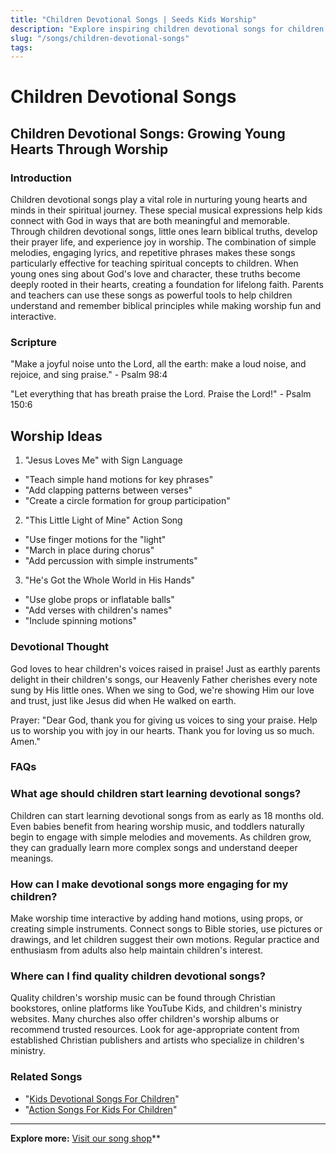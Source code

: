 ```yaml
---
title: "Children Devotional Songs | Seeds Kids Worship"
description: "Explore inspiring children devotional songs for children's worship and faith development. Biblical music resources for families and ministry."
slug: "/songs/children-devotional-songs"
tags:
---
```


# Children Devotional Songs

## Children Devotional Songs: Growing Young Hearts Through Worship

### Introduction
Children devotional songs play a vital role in nurturing young hearts and minds in their spiritual journey. These special musical expressions help kids connect with God in ways that are both meaningful and memorable. Through children devotional songs, little ones learn biblical truths, develop their prayer life, and experience joy in worship. The combination of simple melodies, engaging lyrics, and repetitive phrases makes these songs particularly effective for teaching spiritual concepts to children. When young ones sing about God's love and character, these truths become deeply rooted in their hearts, creating a foundation for lifelong faith. Parents and teachers can use these songs as powerful tools to help children understand and remember biblical principles while making worship fun and interactive.

### Scripture
"Make a joyful noise unto the Lord, all the earth: make a loud noise, and rejoice, and sing praise." - Psalm 98:4

"Let everything that has breath praise the Lord. Praise the Lord!" - Psalm 150:6

## Worship Ideas
1. "Jesus Loves Me" with Sign Language
- "Teach simple hand motions for key phrases"
- "Add clapping patterns between verses"
- "Create a circle formation for group participation"

2. "This Little Light of Mine" Action Song
- "Use finger motions for the "light"
- "March in place during chorus"
- "Add percussion with simple instruments"

3. "He's Got the Whole World in His Hands"
- "Use globe props or inflatable balls"
- "Add verses with children's names"
- "Include spinning motions"

### Devotional Thought
God loves to hear children's voices raised in praise! Just as earthly parents delight in their children's songs, our Heavenly Father cherishes every note sung by His little ones. When we sing to God, we're showing Him our love and trust, just like Jesus did when He walked on earth.

Prayer: "Dear God, thank you for giving us voices to sing your praise. Help us to worship you with joy in our hearts. Thank you for loving us so much. Amen."

### FAQs

### What age should children start learning devotional songs?
Children can start learning devotional songs from as early as 18 months old. Even babies benefit from hearing worship music, and toddlers naturally begin to engage with simple melodies and movements. As children grow, they can gradually learn more complex songs and understand deeper meanings.

### How can I make devotional songs more engaging for my children?
Make worship time interactive by adding hand motions, using props, or creating simple instruments. Connect songs to Bible stories, use pictures or drawings, and let children suggest their own motions. Regular practice and enthusiasm from adults also help maintain children's interest.

### Where can I find quality children devotional songs?
Quality children's worship music can be found through Christian bookstores, online platforms like YouTube Kids, and children's ministry websites. Many churches also offer children's worship albums or recommend trusted resources. Look for age-appropriate content from established Christian publishers and artists who specialize in children's ministry.

### Related Songs

- "[Kids Devotional Songs For Children](/songs/kids-devotional-songs-for-children/)"
- "[Action Songs For Kids For Children](/songs/action-songs-for-kids-for-children/)"

---

**Explore more:** [Visit our song shop](https://seedskidsworship.com/shop)**

<!-- Schema Markup -->
<script type="application/ld+json">
{
  "@context": "https://schema.org",
  "@type": "MusicRecording",
  "name": "Children Devotional Songs",
  "byArtist": {
    "@type": "MusicGroup",
    "name": "Seeds Kids Worship"
  },
  "isFamilyFriendly": true,
  "url": "https://seedskidsworship.com/songs/children-devotional-songs/"
}
</script>